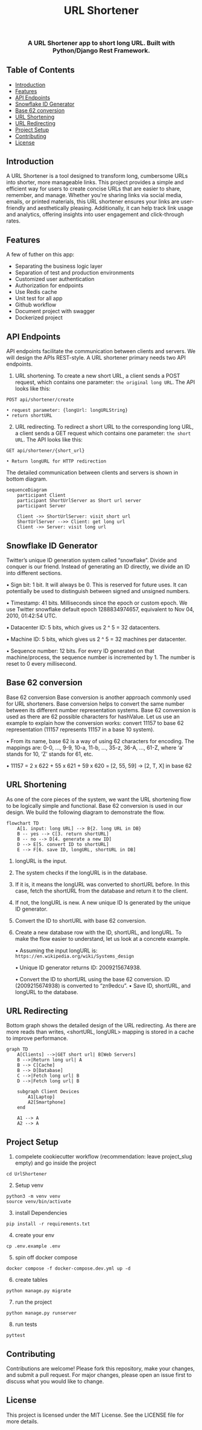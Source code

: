 <h1 align="center"> URL Shortener </h1> <br>

<h3 align="center">
  A URL Shortener app to short long URL. Built with Python/Django Rest Framework.
</h3>

## Table of Contents

- [Introduction](#introduction)
- [Features](#features)
- [API Endpoints](#api-endpoints)
- [Snowflake ID Generator](#snowflake-id-generator)
- [Base 62 conversion](#base-62-conversion)
- [URL Shortening](#url-shortening)
- [URL Redirecting](#url-redirecting)
- [Project Setup](#project-setup)
- [Contributing](#contributing)
- [License](#license)

## Introduction

A URL Shortener is a tool designed to transform long, cumbersome URLs into shorter, more manageable links. This project provides a simple and efficient way for users to create concise URLs that are easier to share, remember, and manage. Whether you're sharing links via social media, emails, or printed materials, this URL shortener ensures your links are user-friendly and aesthetically pleasing. Additionally, it can help track link usage and analytics, offering insights into user engagement and click-through rates.

## Features

A few of futher on this app:

- Separating the business logic layer
- Separation of test and production environments
- Customized user authentication
- Authorization for endpoints
- Use Redis cache
- Unit test for all app
- Github workflow
- Document project with swagger
- Dockerized project

## API Endpoints 
API endpoints facilitate the communication between clients and servers. We will design the APIs REST-style. A URL shortener primary needs two API endpoints. 

1. URL shortening. To create a new short URL, a client sends a POST request, which contains one parameter: `the original long URL`. The API looks like this:

`POST api/shortener/create`

    • request parameter: {longUrl: longURLString} 
    • return shortURL 

2. URL redirecting. To redirect a short URL to the corresponding long URL, a client sends a GET request which contains one parameter: `the short URL`. The API looks like this:

`GET api/shortener/{short_url}`

    • Return longURL for HTTP redirection

The detailed communication between clients and servers is shown in bottom diagram.

```mermaid
sequenceDiagram
    participant Client
    participant ShortUrlServer as Short url server
    participant Server
    
    Client ->> ShortUrlServer: visit short url
    ShortUrlServer -->> Client: get long url
    Client ->> Server: visit long url
```

## Snowflake ID Generator

Twitter’s unique ID generation system called “snowflake”. Divide and conquer is our friend. Instead of generating an ID directly, we divide an ID into different sections.

• Sign bit: 1 bit. It will always be 0. This is reserved for future uses. It can potentially be used to distinguish between signed and unsigned numbers.

• Timestamp: 41 bits. Milliseconds since the epoch or custom epoch. We use Twitter snowflake default epoch 1288834974657, equivalent to Nov 04, 2010, 01:42:54 UTC.

• Datacenter ID: 5 bits, which gives us 2 ^ 5 = 32 datacenters.

• Machine ID: 5 bits, which gives us 2 ^ 5 = 32 machines per datacenter.

• Sequence number: 12 bits. For every ID generated on that machine/process, the sequence number is incremented by 1. The number is reset to 0 every millisecond.


## Base 62 conversion

Base 62 conversion Base conversion is another approach commonly used for URL shorteners. Base conversion helps to convert the same number between its different number representation systems. Base 62 conversion is used as there are 62 possible characters for hashValue. Let us use an example to explain how the conversion works: convert 11157 to base 62 representation (11157 represents 11157 in a base 10 system).

• From its name, base 62 is a way of using 62 characters for encoding. The mappings are: 0-0, ..., 9-9, 10-a, 11-b, ..., 35-z, 36-A, ..., 61-Z, where ‘a’ stands for 10, ‘Z’ stands for 61, etc.

• 11157 = 2 x 622 + 55 x 621 + 59 x 620 = [2, 55, 59] -> [2, T, X] in base 62

## URL Shortening

As one of the core pieces of the system, we want the URL shortening flow to be logically simple and functional. Base 62 conversion is used in our design. We build the following diagram to demonstrate the flow.

```mermaid
flowchart TD
    A[1. input: long URL] --> B{2. long URL in DB}
    B -- yes --> C[3. return shortURL]
    B -- no --> D[4. generate a new ID]
    D --> E[5. convert ID to shortURL]
    E --> F[6. save ID, longURL, shortURL in DB]

```

1. longURL is the input.
2. The system checks if the longURL is in the database.
3. If it is, it means the longURL was converted to shortURL before. In this case, fetch the shortURL from the database and return it to the client.
4. If not, the longURL is new. A new unique ID Is generated by the unique ID generator.
5. Convert the ID to shortURL with base 62 conversion.
6. Create a new database row with the ID, shortURL, and longURL.
To make the flow easier to understand, let us look at a concrete example.

    • Assuming the input longURL is: `https://en.wikipedia.org/wiki/Systems_design`

    • Unique ID generator returns ID: 2009215674938.

    • Convert the ID to shortURL using the base 62 conversion. ID (2009215674938) is converted to “zn9edcu”.
    • Save ID, shortURL, and longURL to the database.

## URL Redirecting

Bottom graph shows the detailed design of the URL redirecting. As there are more reads than writes, <shortURL, longURL> mapping is stored in a cache to improve performance.

```mermaid
graph TD
    A[Clients] -->|GET short url| B[Web Servers]
    B -->|Return long url| A
    B --> C[Cache]
    B --> D[Database]
    C -->|Fetch long url| B
    D -->|Fetch long url| B

    subgraph Client Devices
        A1[Laptop]
        A2[Smartphone]
    end

    A1 --> A
    A2 --> A
```

## Project Setup

1. compelete cookiecutter workflow (recommendation: leave project_slug empty) and go inside the project
```
cd UrlShortener
```

2. Setup venv
```
python3 -m venv venv
source venv/bin/activate
```

3. install Dependencies
```
pip install -r requirements.txt
```

4. create your env
```
cp .env.example .env
```

5. spin off docker compose
```
docker compose -f docker-compose.dev.yml up -d
```

6. create tables
```
python manage.py migrate
```

7. run the project
```
python manage.py runserver
```

8. run tests
```
pyttest
```

## Contributing

Contributions are welcome! Please fork this repository, make your changes, and submit a pull request. For major changes, please open an issue first to discuss what you would like to change.

## License
This project is licensed under the MIT License. See the LICENSE file for more details.
